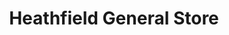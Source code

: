 ---
title: "Heathfield General Store"
url: /crawley/heathfield-general-store/
shop: Lebensmittel
---